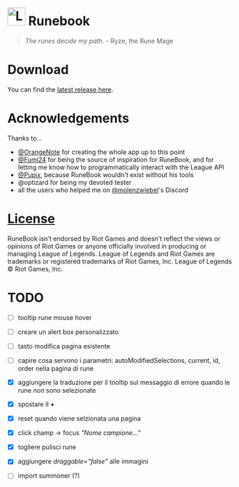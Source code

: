 # <img src="https://raw.githubusercontent.com/Soundofdarkness/Runebook/master/img/logo.png" width="40" height="40" alt="Logo"> Runebook

> _The runes decide my path._ - Ryze, the Rune Mage

# Download

You can find the [latest release here](https://github.com/Soundofdarkness/RuneBook/releases/latest).

# Acknowledgements

Thanks to...

- [@OrangeNote](https://github.com/OrangeNote) for creating the whole app up to this point
- [@Fumi24](https://github.com/Fumi24) for being the source of inspiration for RuneBook, and for letting me know how to programmatically interact with the League API
- [@Pupix](https://github.com/Pupix), because RuneBook wouldn't exist without his tools
- @optizard for being my devoted tester
- all the users who helped me on [@molenzwiebel](https://github.com/molenzwiebel)'s Discord

# [License](https://github.com/Soundofdarkness/RuneBook/tree/master/LICENSE)

RuneBook isn’t endorsed by Riot Games and doesn’t reflect the views or opinions of Riot Games or anyone officially involved in producing or managing League of Legends. League of Legends and Riot Games are trademarks or registered trademarks of Riot Games, Inc. League of Legends © Riot Games, Inc.

# TODO

- [ ] tooltip rune mouse hover
- [ ] creare un alert box personalizzato
- [ ] tasto modifica pagina esistente
- [ ] capire cosa servono i parametri: autoModifiedSelections, current, id, order nella pagina di rune
- [x] aggiungere la traduzione per il tooltip sul messaggio di errore quando le rune non sono selezionate
- [x] spostare il **+**
- [x] reset quando viene selzionata una pagina
- [x] click champ -> focus _"Nome campione..."_
- [x] togliere pulisci rune
- [x] aggiungere _draggable="false"_ alle immagini

- [ ] import summoner (?)
